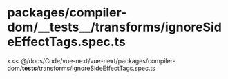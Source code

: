 # packages/compiler-dom/\_\_tests\_\_/transforms/ignoreSideEffectTags.spec.ts

<<< @/docs/Code/vue-next/vue-next/packages/compiler-dom/__tests__/transforms/ignoreSideEffectTags.spec.ts
